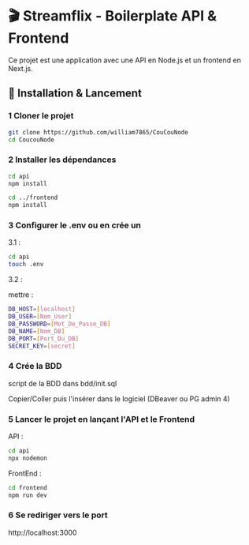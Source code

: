 # 🎬 Streamflix - Boilerplate API & Frontend

Ce projet est une application avec une API en Node.js et un frontend en Next.js.

## 🚀 Installation & Lancement

### 1 Cloner le projet

```bash
git clone https://github.com/william7865/CouCouNode
cd CoucouNode
```

### 2 Installer les dépendances

```bash
cd api
npm install
```

```bash
cd ../frontend
npm install
```

### 3 Configurer le .env ou en crée un

3.1 :

```bash
cd api
touch .env
```

3.2 :

mettre :

```bash
DB_HOST=[localhost]
DB_USER=[Nom_User]
DB_PASSWORD=[Mot_De_Passe_DB]
DB_NAME=[Nom_DB]
DB_PORT=[Port_Du_DB]
SECRET_KEY=[secret]
```

### 4 Crée la BDD

script de la BDD dans bdd/init.sql

Copier/Coller puis l'insérer dans le logiciel (DBeaver ou PG admin 4)

### 5 Lancer le projet en lançant l'API et le Frontend

API :

```bash
cd api
npx nodemon
```

FrontEnd :

```bash
cd frontend
npm run dev
```

### 6 Se rediriger vers le port

http://localhost:3000
